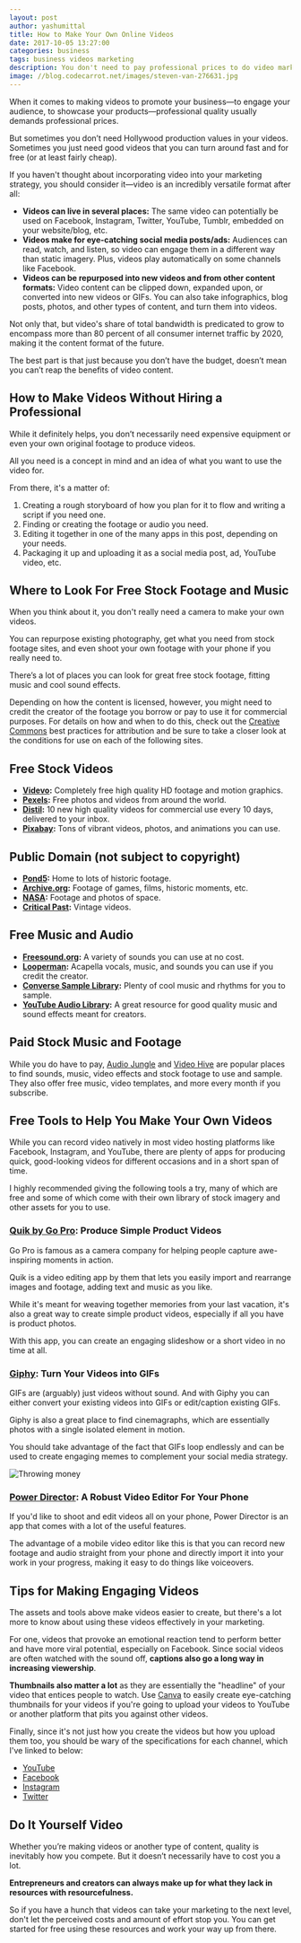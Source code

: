```yaml
---
layout: post
author: yashumittal
title: How to Make Your Own Online Videos
date: 2017-10-05 13:27:00
categories: business
tags: business videos marketing
description: You don't need to pay professional prices to do video marketing. Here's how you can make your own videos for free and in a short amount of time.
image: //blog.codecarrot.net/images/steven-van-276631.jpg
---
```


When it comes to making videos to promote your business—to engage your audience, to showcase your products—professional quality usually demands professional prices.

But sometimes you don’t need Hollywood production values in your videos. Sometimes you just need good videos that you can turn around fast and for free (or at least fairly cheap).

If you haven't thought about incorporating video into your marketing strategy, you should consider it—video is an incredibly versatile format after all:

* **Videos can live in several places:** The same video can potentially be used on Facebook, Instagram, Twitter, YouTube, Tumblr, embedded on your website/blog, etc.
* **Videos make for eye-catching social media posts/ads:** Audiences can read, watch, and listen, so video can engage them in a different way than static imagery. Plus, videos play automatically on some channels like Facebook.
* **Videos can be repurposed into new videos and from other content formats:** Video content can be clipped down, expanded upon, or converted into new videos or GIFs. You can also take infographics, blog posts, photos, and other types of content, and turn them into videos.

Not only that, but video's share of total bandwidth is predicated to grow to encompass more than 80 percent of all consumer internet traffic by 2020, making it the content format of the future.

The best part is that just because you don’t have the budget, doesn’t mean you can’t reap the benefits of video content.

## How to Make Videos Without Hiring a Professional

While it definitely helps, you don’t necessarily need expensive equipment or even your own original footage to produce videos.

All you need is a concept in mind and an idea of what you want to use the video for.

From there, it's a matter of:

1. Creating a rough storyboard of how you plan for it to flow and writing a script if you need one.
2. Finding or creating the footage or audio you need.
3. Editing it together in one of the many apps in this post, depending on your needs.
4. Packaging it up and uploading it as a social media post, ad, YouTube video, etc.

## Where to Look For Free Stock Footage and Music

When you think about it, you don't really need a camera to make your own videos.

You can repurpose existing photography, get what you need from stock footage sites, and even shoot your own footage with your phone if you really need to.

There’s a lot of places you can look for great free stock footage, fitting music and cool sound effects.

Depending on how the content is licensed, however, you might need to credit the creator of the footage you borrow or pay to use it for commercial purposes. For details on how and when to do this, check out the [Creative Commons](//wiki.creativecommons.org/wiki/Best_practices_for_attribution) best practices for attribution and be sure to take a closer look at the conditions for use on each of the following sites.

## Free Stock Videos

* **[Videvo](//www.videvo.net/):** Completely free high quality HD footage and motion graphics.  
* **[Pexels](//videos.pexels.com/):** Free photos and videos from around the world.
* **[Distil](//www.wedistill.io/):** 10 new high quality videos for commercial use every 10 days, delivered to your inbox.
* **[Pixabay](//pixabay.com/):** Tons of vibrant videos, photos, and animations you can use.

## Public Domain (not subject to copyright)

* **[Pond5](//www.pond5.com/free):** Home to lots of historic footage.
* **[Archive.org](//archive.org/details/movies):** Footage of games, films, historic moments, etc.
* **[NASA](//www.nasa.gov/multimedia/videogallery/index.html):** Footage and photos of space.
* **[Critical Past](//www.criticalpast.com/):** Vintage videos.

## Free Music and Audio

* **[Freesound.org](//freesound.org/):** A variety of sounds you can use at no cost.
* **[Looperman](//www.looperman.com/):** Acapella vocals, music, and sounds you can use if you credit the creator.
* **[Converse Sample Library](//www.conversesamplelibrary.com/):** Plenty of cool music and rhythms for you to sample.
* **[YouTube Audio Library](//www.youtube.com/audiolibrary/music):** A great resource for good quality music and sound effects meant for creators.

## Paid Stock Music and Footage

While you do have to pay, [Audio Jungle](//audiojungle.net/) and [Video Hive](//videohive.net/) are popular places to find sounds, music, video effects and stock footage to use and sample. They also offer free music, video templates, and more every month if you subscribe.

## Free Tools to Help You Make Your Own Videos

While you can record video natively in most video hosting platforms like Facebook, Instagram, and YouTube, there are plenty of apps for producing quick, good-looking videos for different occasions and in a short span of time.

I highly recommended giving the following tools a try, many of which are free and some of which come with their own library of stock imagery and other assets for you to use.

### [Quik by Go Pro](//quik.gopro.com/en/): Produce Simple Product Videos

Go Pro is famous as a camera company for helping people capture awe-inspiring moments in action.

Quik is a video editing app by them that lets you easily import and rearrange images and footage, adding text and music as you like.

While it's meant for weaving together memories from your last vacation, it's also a great way to create simple product videos, especially if all you have is product photos.

With this app, you can create an engaging slideshow or a short video in no time at all.

### [Giphy](//giphy.com/create/gifeditor): Turn Your Videos into GIFs

GIFs are (arguably) just videos without sound. And with Giphy you can either convert your existing videos into GIFs or edit/caption existing GIFs.

Giphy is also a great place to find cinemagraphs, which are essentially photos with a single isolated element in motion.

You should take advantage of the fact that GIFs loop endlessly and can be used to create engaging memes to complement your social media strategy.

![Throwing money](//blog.codecarrot.net/images/throwing-money.gif)

### [Power Director](//play.google.com/store/apps/details?id=com.cyberlink.powerdirector.DRA140225_01&hl=en): A Robust Video Editor For Your Phone

If you'd like to shoot and edit videos all on your phone, Power Director is an app that comes with a lot of the useful features.

The advantage of a mobile video editor like this is that you can record new footage and audio straight from your phone and directly import it into your work in your progress, making it easy to do things like voiceovers.

## Tips for Making Engaging Videos

The assets and tools above make videos easier to create, but there's a lot more to know about using these videos effectively in your marketing.

For one, videos that provoke an emotional reaction tend to perform better and have more viral potential, especially on Facebook. Since social videos are often watched with the sound off, **captions also go a long way in increasing viewership**.

**Thumbnails also matter a lot** as they are essentially the "headline" of your video that entices people to watch. Use [Canva](//www.canva.com/) to easily create eye-catching thumbnails for your videos if you're going to upload your videos to YouTube or another platform that pits you against other videos.

Finally, since it's not just how you create the videos but how you upload them too, you should be wary of the specifications for each channel, which I've linked to below:

* [YouTube](//www.youtube.com/channel/UCIAktdRKgMZMkNbJY44spqA)
* [Facebook](//facebook.com/codecarrotinc)
* [Instagram](//instagram.com/codecarrot)
* [Twitter](//twitter.com/codecarrotnet)

## Do It Yourself Video

Whether you’re making videos or another type of content, quality is inevitably how you compete. But it doesn’t necessarily have to cost you a lot.

**Entrepreneurs and creators can always make up for what they lack in resources with resourcefulness.**

So if you have a hunch that videos can take your marketing to the next level, don't let the perceived costs and amount of effort stop you. You can get started for free using these resources and work your way up from there.
